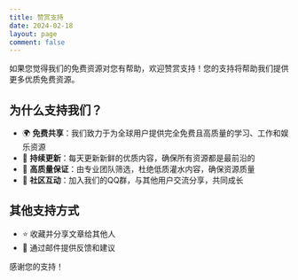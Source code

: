 ```yaml
---
title: 赞赏支持
date: 2024-02-18
layout: page
comment: false
---
```


如果您觉得我们的免费资源对您有帮助，欢迎赞赏支持！您的支持将帮助我们提供更多优质免费资源。

## 为什么支持我们？

- 🌍 **免费共享**：我们致力于为全球用户提供完全免费且高质量的学习、工作和娱乐资源
- 🔄 **持续更新**：每天更新新鲜的优质内容，确保所有资源都是最前沿的
- 🌟 **高质量保证**：由专业团队筛选，杜绝低质灌水内容，确保资源质量
- 👥 **社区互动**：加入我们的QQ群，与其他用户交流分享，共同成长

<SupportSection title="赞赏支持" description="" />

## 其他支持方式

- ⭐ 收藏并分享文章给其他人
- 📮 通过邮件提供反馈和建议

感谢您的支持！
